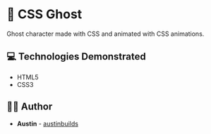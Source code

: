 # :ghost: CSS Ghost
Ghost character made with CSS and animated with CSS animations.


## :computer: Technologies Demonstrated

* HTML5
* CSS3


## :man_technologist: Author

* **Austin** - [austinbuilds](https://github.com/austinbuilds)
